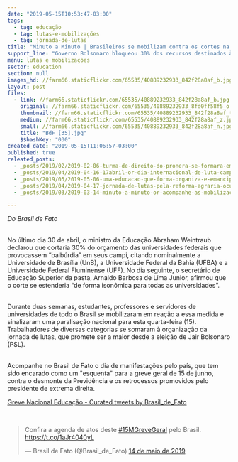 ```yaml
---
date: "2019-05-15T10:53:47-03:00"
tags:
  - tag: educação
  - tag: lutas-e-mobilizações
  - tag: jornada-de-lutas
title: "Minuto a Minuto | Brasileiros se mobilizam contra os cortes na educação pública"
support_line: "Governo Bolsonaro bloqueou 30% dos recursos destinados às universidades federais"
menu: lutas e mobilizações
sector: education
section: null
images_hd: //farm66.staticflickr.com/65535/40889232933_842f28a8af_b.jpg
layout: post
files:
  - link: //farm66.staticflickr.com/65535/40889232933_842f28a8af_b.jpg
    original: //farm66.staticflickr.com/65535/40889232933_8fd0ff58f5_o.jpg
    thumbnail: //farm66.staticflickr.com/65535/40889232933_842f28a8af_t.jpg
    medium: //farm66.staticflickr.com/65535/40889232933_842f28a8af_z.jpg
    small: //farm66.staticflickr.com/65535/40889232933_842f28a8af_n.jpg
    title: "BdF [35].jpg"
    $$hashKey: "030"
created_date: "2019-05-15T11:06:57-03:00"
published: true
releated_posts:
  - _posts/2019/02/2019-02-06-turma-de-direito-do-pronera-se-formara-em-2019.md
  - _posts/2019/04/2019-04-16-17abril-or-dia-internacional-de-luta-camponesa-2019-direitos-camponeses-ja-com-reforma-agraria-e-justica-social.md
  - _posts/2019/05/2019-05-06-uma-educacao-que-forma-organiza-e-emancipa.md
  - _posts/2019/04/2019-04-17-jornada-de-lutas-pela-reforma-agraria-ocupa-14-estados-do-pais.md
  - _posts/2019/03/2019-03-14-minuto-a-minuto-or-acompanhe-as-mobilizacoes-de-um-ano-do-assassinato-de-marielle-franco.md

---
```

<p><em>Do Brasil de Fato</em><br />
&nbsp;</p>

<p>No &uacute;ltimo dia 30 de abril, o ministro da Educa&ccedil;&atilde;o Abraham Weintraub declarou que cortaria 30% do or&ccedil;amento das universidades federais que provocassem &ldquo;balb&uacute;rdia&rdquo; em seus campi, citando nominalmente a Universidade de Bras&iacute;lia (UnB), a Universidade Federal da Bahia (UFBA) e a Universidade Federal Fluminense (UFF). No dia seguinte, o secret&aacute;rio de Educa&ccedil;&atilde;o Superior da pasta, Arnaldo Barbosa de Lima Junior, afirmou que o corte se estenderia &ldquo;de forma ison&ocirc;mica para todas as universidades&rdquo;.<br />
&nbsp;</p>

<p>Durante duas semanas, estudantes, professores e servidores de universidades de todo o Brasil se mobilizaram em rea&ccedil;&atilde;o a essa medida e sinalizaram uma paralisa&ccedil;&atilde;o nacional para esta quarta-feira (15). Trabalhadores de diversas categorias se somaram &agrave; organiza&ccedil;&atilde;o da jornada de lutas, que promete ser a maior desde a elei&ccedil;&atilde;o de Jair Bolsonaro (PSL).<br />
&nbsp;</p>

<p>Acompanhe no Brasil de Fato o dia de manifesta&ccedil;&otilde;es pelo pa&iacute;s, que tem sido encarado como um &quot;esquenta&quot; para a greve geral de 15 de junho, contra o desmonte da Previd&ecirc;ncia e os retrocessos promovidos pelo presidente de extrema direita.</p>

<p><a class="twitter-timeline" href="https://twitter.com/Brasil_de_Fato/timelines/1128413880970035200?ref_src=twsrc%5Etfw" target="aclasstwittertimelinehrefhttpstwittercomBrasil_de_Fatotimelines1128413880970035200ref_srctwsrc5EtfwGreveNacionalEducaoCuratedtweetsbyBrasil_de_Fatoascriptasyncsrchttpsplatformtwittercomwidgetsjscharsetutf8script">Greve Nacional Educa&ccedil;&atilde;o - Curated tweets by Brasil_de_Fato</a></p>

<p>&nbsp;</p>

<blockquote class="twitter-tweet" data-lang="pt">
<p dir="ltr" lang="pt">Confira a agenda de atos deste <a href="https://twitter.com/hashtag/15MGreveGeral?src=hash&amp;ref_src=twsrc%5Etfw">#15MGreveGeral</a> pelo Brasil. <a href="https://t.co/1aJr4040yL">https://t.co/1aJr4040yL</a></p>
&mdash; Brasil de Fato (@Brasil_de_Fato) <a href="https://twitter.com/Brasil_de_Fato/status/1128414387356741635?ref_src=twsrc%5Etfw">14 de maio de 2019</a></blockquote>
<script async src="https://platform.twitter.com/widgets.js" charset="utf-8"></script>